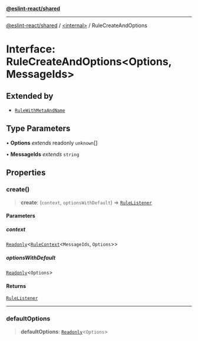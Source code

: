 [**@eslint-react/shared**](../../README.md)

***

[@eslint-react/shared](../../README.md) / [\<internal\>](../README.md) / RuleCreateAndOptions

# Interface: RuleCreateAndOptions\<Options, MessageIds\>

## Extended by

- [`RuleWithMetaAndName`](RuleWithMetaAndName.md)

## Type Parameters

• **Options** *extends* readonly `unknown`[]

• **MessageIds** *extends* `string`

## Properties

### create()

> **create**: (`context`, `optionsWithDefault`) => [`RuleListener`](../type-aliases/RuleListener.md)

#### Parameters

##### context

[`Readonly`](../type-aliases/Readonly.md)\<[`RuleContext`](RuleContext.md)\<`MessageIds`, `Options`\>\>

##### optionsWithDefault

[`Readonly`](../type-aliases/Readonly.md)\<`Options`\>

#### Returns

[`RuleListener`](../type-aliases/RuleListener.md)

***

### defaultOptions

> **defaultOptions**: [`Readonly`](../type-aliases/Readonly.md)\<`Options`\>
